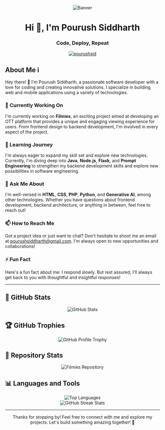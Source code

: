 <div align="center">
  <img src="https://github.com/pourushsiddharth/pourushsiddharth/blob/main/assets/banner.png" alt="Banner">
</div>

<h1 align="center">Hi 👋, I'm Pourush Siddharth</h1>
<h3 align="center">Code, Deploy, Repeat</h3>

<p align="center"> 
  <a href="https://twitter.com/pourushsid" target="blank"><img src="https://img.shields.io/twitter/follow/pourushsid?logo=twitter&style=for-the-badge" alt="pourushsid" /></a> 
</p>

## About Me ℹ️

Hey there! 👋 I'm Pourush Siddharth, a passionate software developer with a love for coding and creating innovative solutions. I specialize in building web and mobile applications using a variety of technologies.

### 🔭 Currently Working On

I'm currently working on **Filmies**, an exciting project aimed at developing an OTT platform that provides a unique and engaging viewing experience for users. From frontend design to backend development, I'm involved in every aspect of the project.

### 🌱 Learning Journey

I'm always eager to expand my skill set and explore new technologies. Currently, I'm diving deep into **Java**, **Node.js**, **Flask**, and **Prompt Engineering** to strengthen my backend development skills and explore new possibilities in software engineering.

### 💬 Ask Me About

I'm well-versed in **HTML**, **CSS**, **PHP**, **Python**, and **Generative AI**, among other technologies. Whether you have questions about frontend development, backend architecture, or anything in between, feel free to reach out!

### 📫 How to Reach Me

Got a project idea or just want to chat? Don't hesitate to shoot me an email at pourushsiddharth@gmail.com. I'm always open to new opportunities and collaborations!

### ⚡ Fun Fact

Here's a fun fact about me: I respond slowly. But rest assured, I'll always get back to you with thoughtful and insightful responses!

---

## 🚀 GitHub Stats

<div align="center">
  <img src="https://github-readme-stats.vercel.app/api?username=pourushsiddharth&show_icons=true&locale=en&theme=algolia" alt="GitHub Stats" />
</div>

## 🏆 GitHub Trophies

<div align="center">
  <img src="https://github-profile-trophy.vercel.app/?username=pourushsiddharth&theme=algolia" alt="GitHub Profile Trophy" />
</div>

## 🌟 Repository Stats

<div align="center">
  <img src="https://github-readme-stats.vercel.app/api/pin/?username=pourushsiddharth&repo=filmies&theme=algolia" alt="Filmies Repository" />
</div>

## 📊 Languages and Tools

<div align="center">
  <img src="https://github-readme-stats.vercel.app/api/top-langs/?username=pourushsiddharth&layout=compact&theme=algolia" alt="Top Languages" />
</div>

<div align="center">
  <img src="https://github-readme-streak-stats.herokuapp.com/?user=pourushsiddharth&theme=algolia" alt="GitHub Streak Stats" />
</div>

---

<div align="center">
  <p>Thanks for stopping by! Feel free to connect with me and explore my projects. Let's build something amazing together! 🚀</p>
</div>
